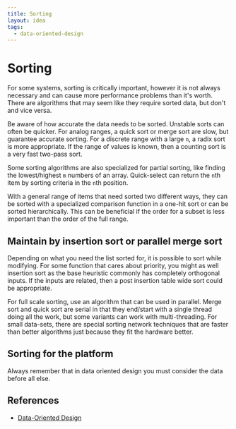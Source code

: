 ```yaml
---
title: Sorting
layout: idea
tags:
  - data-oriented-design
---
```


# Sorting

For some systems, sorting is critically important, however it is not always
necessary and can cause more performance problems than it's worth. There are
algorithms that may seem like they require sorted data, but don't and vice
versa.

Be aware of how accurate the data needs to be sorted. Unstable sorts can often
be quicker. For analog ranges, a quick sort or merge sort are slow, but
guarantee accurate sorting. For a discrete range with a large `n`, a radix sort
is more appropriate. If the range of values is known, then a counting sort is a
very fast two-pass sort.

Some sorting algorithms are also specialized for partial sorting, like finding
the lowest/highest `m` numbers of an array. Quick-select can return the `n`th
item by sorting criteria in the `n`th position.

With a general range of items that need sorted two different ways, they can be
sorted with a specialized comparison function in a one-hit sort or can be sorted
hierarchically. This can be beneficial if the order for a subset is less
important than the order of the full range.

## Maintain by insertion sort or parallel merge sort

Depending on what you need the list sorted for, it is possible to sort while
modifying. For some function that cares about priority, you might as well
insertion sort as the base heuristic commonly has completely orthogonal inputs.
If the inputs are related, then a post insertion table wide sort could be
appropriate.

For full scale sorting, use an algorithm that can be used in parallel. Merge
sort and quick sort are serial in that they end/start with a single thread doing
all the work, but some variants can work with multi-threading. For small
data-sets, there are special sorting network techniques that are faster than
better algorithms just because they fit the hardware better.

## Sorting for the platform

Always remember that in data oriented design you must consider the data before
all else.

## References

- [Data-Oriented Design](/reference/Data-Oriented-Design)
